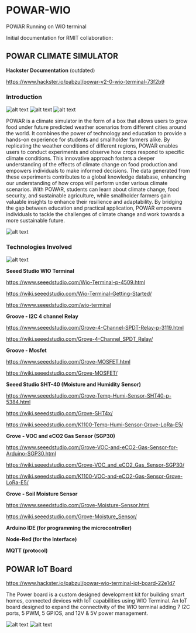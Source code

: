 # POWAR-WIO

POWAR Running on WIO terminal

Initial documentation for RMIT collaboration:

## POWAR CLIMATE SIMULATOR

**Hackster Documentation** (outdated)

<https://www.hackster.io/pabzul/powar-v2-0-wio-terminal-73f2b9>

### Introduction

![alt text](images/powar_left.jpg) ![alt text](images/powar_center.jpg) ![alt text](images/powar_right.jpg)

POWAR is a climate simulator in the form of a box that allows users to grow food under future predicted weather scenarios from different cities around the world. It combines the power of technology and education to provide a hands-on experience for students and smallholder farmers alike. By replicating the weather conditions of different regions, POWAR enables users to conduct experiments and observe how crops respond to specific climate conditions. This innovative approach fosters a deeper understanding of the effects of climate change on food production and empowers individuals to make informed decisions. The data generated from these experiments contributes to a global knowledge database, enhancing our understanding of how crops will perform under various climate scenarios. With POWAR, students can learn about climate change, food security, and sustainable agriculture, while smallholder farmers gain valuable insights to enhance their resilience and adaptability. By bridging the gap between education and practical application, POWAR empowers individuals to tackle the challenges of climate change and work towards a more sustainable future.

![alt text](images/powar_dashboard.png)

### Technologies Involved

![alt text](images/powar_inside.jpg)

**Seeed Studio WIO Terminal**

<https://www.seeedstudio.com/Wio-Terminal-p-4509.html>

<https://wiki.seeedstudio.com/Wio-Terminal-Getting-Started/>

<https://www.seeedstudio.com/wio-terminal>

**Groove - I2C 4 channel Relay**

<https://www.seeedstudio.com/Grove-4-Channel-SPDT-Relay-p-3119.html>

<https://wiki.seeedstudio.com/Grove-4-Channel_SPDT_Relay/>

**Groove - Mosfet**

<https://www.seeedstudio.com/Grove-MOSFET.html>

<https://wiki.seeedstudio.com/Grove-MOSFET/>

**Seeed Studio SHT-40 (Moisture and Humidity Sensor)**

<https://www.seeedstudio.com/Grove-Temp-Humi-Sensor-SHT40-p-5384.html>

<https://wiki.seeedstudio.com/Grove-SHT4x/>

<https://wiki.seeedstudio.com/K1100-Temp-Humi-Sensor-Grove-LoRa-E5/>

**Grove - VOC and eCO2 Gas Sensor (SGP30)**

<https://www.seeedstudio.com/Grove-VOC-and-eCO2-Gas-Sensor-for-Arduino-SGP30.html>

<https://wiki.seeedstudio.com/Grove-VOC_and_eCO2_Gas_Sensor-SGP30/>

<https://wiki.seeedstudio.com/K1100-VOC-and-eCO2-Gas-Sensor-Grove-LoRa-E5/>

**Grove - Soil Moisture Sensor**

<https://www.seeedstudio.com/Grove-Moisture-Sensor.html>

<https://wiki.seeedstudio.com/Grove-Moisture_Sensor/>

**Arduino IDE (for programming the microcontroller)**

**Node-Red (for the Interface)**

**MQTT (protocol)**

## POWAR IoT Board

<https://www.hackster.io/pabzul/powar-wio-terminal-iot-board-22e1d7>

The Power board is a custom designed development kit for building smart homes, connected devices with IoT capabilities using WIO Terminal. An IoT board designed to expand the connectivity of the WIO terminal adding 7 I2C ports, 5 PWM, 5 GPIOS, and 12V & 5V power management.

![alt text](images/powar_board1.png)
![alt text](images/powar_board2.png)
